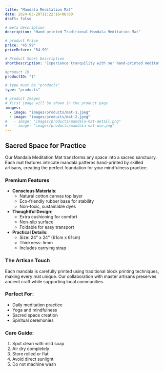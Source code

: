 ```yaml
---
title: "Mandala Meditation Mat"
date: 2024-03-20T11:22:16+06:00
draft: false

# meta description
description: "Hand-printed Traditional Mandala Meditation Mat"

# product Price
price: "45.99"
priceBefore: "54.99"

# Product Short Description
shortDescription: "Experience tranquility with our hand-printed meditation mat featuring intricate mandala patterns, crafted from sustainable materials for mindful practice"

#product ID
productID: "1"

# type must be "products"
type: "products"

# product Images
# first image will be shown in the product page
images:
  - image: "images/products/mat-1.jpeg"
  - image: "images/products/mat-2.jpeg"
#   - image: "images/products/mandala-mat-detail.png"
#   - image: "images/products/mandala-mat-use.png"
---
```


## Sacred Space for Practice

Our Mandala Meditation Mat transforms any space into a sacred sanctuary. Each mat features intricate mandala patterns hand-printed by skilled artisans, creating the perfect foundation for your mindfulness practice.

### Premium Features

* **Conscious Materials**: 
  - Natural cotton canvas top layer
  - Eco-friendly rubber base for stability
  - Non-toxic, sustainable dyes
* **Thoughtful Design**:
  - Extra cushioning for comfort
  - Non-slip surface
  - Foldable for easy transport
* **Practical Details**:
  - Size: 24" x 24" (61cm x 61cm)
  - Thickness: 5mm
  - Includes carrying strap

### The Artisan Touch

Each mandala is carefully printed using traditional block printing techniques, making every mat unique. Our collaboration with master artisans preserves ancient craft while supporting local communities.

### Perfect For:
- Daily meditation practice
- Yoga and mindfulness
- Sacred space creation
- Spiritual ceremonies

### Care Guide:
1. Spot clean with mild soap
2. Air dry completely
3. Store rolled or flat
4. Avoid direct sunlight
5. Do not machine wash